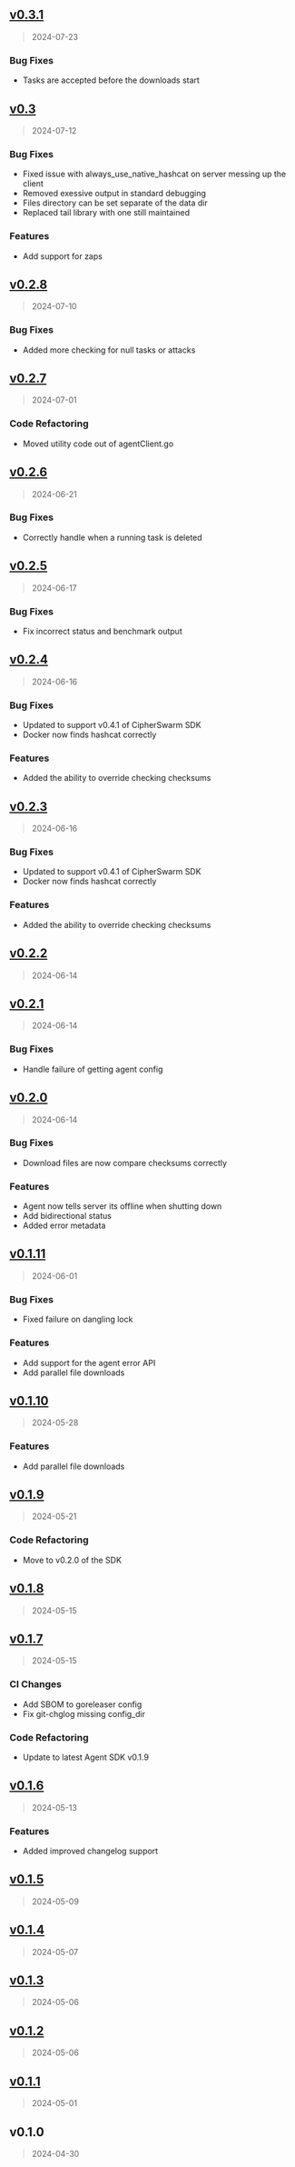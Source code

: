 
<a name="v0.3.1"></a>
## [v0.3.1](https://github.com/unclesp1d3r/CipherSwarmAgent/compare/v0.3...v0.3.1)

> 2024-07-23

### Bug Fixes

* Tasks are accepted before the downloads start


<a name="v0.3"></a>
## [v0.3](https://github.com/unclesp1d3r/CipherSwarmAgent/compare/v0.2.8...v0.3)

> 2024-07-12

### Bug Fixes

* Fixed issue with always_use_native_hashcat on server messing up the client
* Removed exessive output in standard debugging
* Files directory can be set separate of the data dir
* Replaced tail library with one still maintained

### Features

* Add support for zaps


<a name="v0.2.8"></a>
## [v0.2.8](https://github.com/unclesp1d3r/CipherSwarmAgent/compare/v0.2.7...v0.2.8)

> 2024-07-10

### Bug Fixes

* Added more checking for null tasks or attacks


<a name="v0.2.7"></a>
## [v0.2.7](https://github.com/unclesp1d3r/CipherSwarmAgent/compare/v0.2.6...v0.2.7)

> 2024-07-01

### Code Refactoring

* Moved utility code out of agentClient.go


<a name="v0.2.6"></a>
## [v0.2.6](https://github.com/unclesp1d3r/CipherSwarmAgent/compare/v0.2.5...v0.2.6)

> 2024-06-21

### Bug Fixes

* Correctly handle when a running task is deleted


<a name="v0.2.5"></a>
## [v0.2.5](https://github.com/unclesp1d3r/CipherSwarmAgent/compare/v0.2.4...v0.2.5)

> 2024-06-17

### Bug Fixes

* Fix incorrect status and benchmark output


<a name="v0.2.4"></a>
## [v0.2.4](https://github.com/unclesp1d3r/CipherSwarmAgent/compare/v0.2.3...v0.2.4)

> 2024-06-16

### Bug Fixes

* Updated to support v0.4.1 of CipherSwarm SDK
* Docker now finds hashcat correctly

### Features

* Added the ability to override checking checksums


<a name="v0.2.3"></a>
## [v0.2.3](https://github.com/unclesp1d3r/CipherSwarmAgent/compare/v0.2.2...v0.2.3)

> 2024-06-16

### Bug Fixes

* Updated to support v0.4.1 of CipherSwarm SDK
* Docker now finds hashcat correctly

### Features

* Added the ability to override checking checksums


<a name="v0.2.2"></a>
## [v0.2.2](https://github.com/unclesp1d3r/CipherSwarmAgent/compare/v0.2.1...v0.2.2)

> 2024-06-14


<a name="v0.2.1"></a>
## [v0.2.1](https://github.com/unclesp1d3r/CipherSwarmAgent/compare/v0.2.0...v0.2.1)

> 2024-06-14

### Bug Fixes

* Handle failure of getting agent config


<a name="v0.2.0"></a>
## [v0.2.0](https://github.com/unclesp1d3r/CipherSwarmAgent/compare/v0.1.11...v0.2.0)

> 2024-06-14

### Bug Fixes

* Download files are now compare checksums correctly

### Features

* Agent now tells server its offline when shutting down
* Add bidirectional status
* Added error metadata


<a name="v0.1.11"></a>
## [v0.1.11](https://github.com/unclesp1d3r/CipherSwarmAgent/compare/v0.1.10...v0.1.11)

> 2024-06-01

### Bug Fixes

* Fixed failure on dangling lock

### Features

* Add support for the agent error API
* Add parallel file downloads


<a name="v0.1.10"></a>
## [v0.1.10](https://github.com/unclesp1d3r/CipherSwarmAgent/compare/v0.1.9...v0.1.10)

> 2024-05-28

### Features

* Add parallel file downloads


<a name="v0.1.9"></a>
## [v0.1.9](https://github.com/unclesp1d3r/CipherSwarmAgent/compare/v0.1.8...v0.1.9)

> 2024-05-21

### Code Refactoring

* Move to v0.2.0 of the SDK


<a name="v0.1.8"></a>
## [v0.1.8](https://github.com/unclesp1d3r/CipherSwarmAgent/compare/v0.1.7...v0.1.8)

> 2024-05-15


<a name="v0.1.7"></a>
## [v0.1.7](https://github.com/unclesp1d3r/CipherSwarmAgent/compare/v0.1.6...v0.1.7)

> 2024-05-15

### CI Changes

* Add SBOM to goreleaser config
* Fix git-chglog missing config_dir

### Code Refactoring

* Update to latest Agent SDK v0.1.9


<a name="v0.1.6"></a>
## [v0.1.6](https://github.com/unclesp1d3r/CipherSwarmAgent/compare/v0.1.5...v0.1.6)

> 2024-05-13

### Features

* Added improved changelog support


<a name="v0.1.5"></a>
## [v0.1.5](https://github.com/unclesp1d3r/CipherSwarmAgent/compare/v0.1.4...v0.1.5)

> 2024-05-09


<a name="v0.1.4"></a>
## [v0.1.4](https://github.com/unclesp1d3r/CipherSwarmAgent/compare/v0.1.3...v0.1.4)

> 2024-05-07


<a name="v0.1.3"></a>
## [v0.1.3](https://github.com/unclesp1d3r/CipherSwarmAgent/compare/v0.1.2...v0.1.3)

> 2024-05-06


<a name="v0.1.2"></a>
## [v0.1.2](https://github.com/unclesp1d3r/CipherSwarmAgent/compare/v0.1.1...v0.1.2)

> 2024-05-06


<a name="v0.1.1"></a>
## [v0.1.1](https://github.com/unclesp1d3r/CipherSwarmAgent/compare/v0.1.0...v0.1.1)

> 2024-05-01


<a name="v0.1.0"></a>
## v0.1.0

> 2024-04-30

